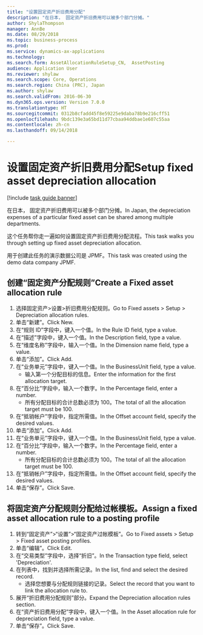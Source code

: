```yaml
--- 
title: "设置固定资产折旧费用分配"
description: "在日本， 固定资产折旧费用可以被多个部门分摊。"
author: ShylaThompson
manager: AnnBe
ms.date: 08/29/2018
ms.topic: business-process
ms.prod: 
ms.service: dynamics-ax-applications
ms.technology: 
ms.search.form: AssetAllocationRuleSetup_CN,  AssetPosting
audience: Application User
ms.reviewer: shylaw
ms.search.scope: Core, Operations
ms.search.region: China (PRC), Japan
ms.author: shylaw
ms.search.validFrom: 2016-06-30
ms.dyn365.ops.version: Version 7.0.0
ms.translationtype: HT
ms.sourcegitcommit: 0312b8cfadd45f8e59225e9daba78b9e216cff51
ms.openlocfilehash: 9bdc139e3a65bd11d77cbaa94ddbae1e607c55aa
ms.contentlocale: zh-cn
ms.lasthandoff: 09/14/2018

---
```

# <a name="setup-fixed-asset-depreciation-allocation"></a><span data-ttu-id="17ed9-103">设置固定资产折旧费用分配</span><span class="sxs-lookup"><span data-stu-id="17ed9-103">Setup fixed asset depreciation allocation</span></span>

[!include [task guide banner](../../includes/task-guide-banner.md)]

<span data-ttu-id="17ed9-104">在日本， 固定资产折旧费用可以被多个部门分摊。</span><span class="sxs-lookup"><span data-stu-id="17ed9-104">In Japan, the depreciation expenses of a particular fixed asset can be shared among multiple departments.</span></span> 



<span data-ttu-id="17ed9-105">这个任务帮你走一遍如何设置固定资产折旧费用分配流程。</span><span class="sxs-lookup"><span data-stu-id="17ed9-105">This task walks you through setting up fixed asset depreciation allocation.</span></span> 



<span data-ttu-id="17ed9-106">用于创建此任务的演示数据公司是 JPMF。</span><span class="sxs-lookup"><span data-stu-id="17ed9-106">This task was created using the demo data company JPMF.</span></span>


## <a name="create-a-fixed-asset-allocation-rule"></a><span data-ttu-id="17ed9-107">创建“固定资产分配规则”</span><span class="sxs-lookup"><span data-stu-id="17ed9-107">Create a Fixed asset allocation rule</span></span>
1. <span data-ttu-id="17ed9-108">选择固定资产>设置>折旧费用分配规则。</span><span class="sxs-lookup"><span data-stu-id="17ed9-108">Go to Fixed assets > Setup > Depreciation allocation rules.</span></span>
2. <span data-ttu-id="17ed9-109">单击“新建”。</span><span class="sxs-lookup"><span data-stu-id="17ed9-109">Click New.</span></span>
3. <span data-ttu-id="17ed9-110">在“规则 ID”字段中，键入一个值。</span><span class="sxs-lookup"><span data-stu-id="17ed9-110">In the Rule ID field, type a value.</span></span>
4. <span data-ttu-id="17ed9-111">在“描述”字段中，键入一个值。</span><span class="sxs-lookup"><span data-stu-id="17ed9-111">In the Description field, type a value.</span></span>
5. <span data-ttu-id="17ed9-112">在“维度名称”字段中，输入一个值。</span><span class="sxs-lookup"><span data-stu-id="17ed9-112">In the Dimension name field, type a value.</span></span>
6. <span data-ttu-id="17ed9-113">单击“添加”。</span><span class="sxs-lookup"><span data-stu-id="17ed9-113">Click Add.</span></span>
7. <span data-ttu-id="17ed9-114">在“业务单元”字段中，键入一个值。</span><span class="sxs-lookup"><span data-stu-id="17ed9-114">In the BusinessUnit field, type a value.</span></span>
    * <span data-ttu-id="17ed9-115">输入第一个分配目标的信息。</span><span class="sxs-lookup"><span data-stu-id="17ed9-115">Enter the information for the first allocation target.</span></span>  
8. <span data-ttu-id="17ed9-116">在“百分比”字段中，输入一个数字。</span><span class="sxs-lookup"><span data-stu-id="17ed9-116">In the Percentage field, enter a number.</span></span>
    * <span data-ttu-id="17ed9-117">所有分配目标的合计总数必须为 100。</span><span class="sxs-lookup"><span data-stu-id="17ed9-117">The total of all the allocation target must be 100.</span></span>  
9. <span data-ttu-id="17ed9-118">在“抵销帐户”字段中，指定所需值。</span><span class="sxs-lookup"><span data-stu-id="17ed9-118">In the Offset account field, specify the desired values.</span></span>
10. <span data-ttu-id="17ed9-119">单击“添加”。</span><span class="sxs-lookup"><span data-stu-id="17ed9-119">Click Add.</span></span>
11. <span data-ttu-id="17ed9-120">在“业务单元”字段中，键入一个值。</span><span class="sxs-lookup"><span data-stu-id="17ed9-120">In the BusinessUnit field, type a value.</span></span>
12. <span data-ttu-id="17ed9-121">在“百分比”字段中，输入一个数字。</span><span class="sxs-lookup"><span data-stu-id="17ed9-121">In the Percentage field, enter a number.</span></span>
    * <span data-ttu-id="17ed9-122">所有分配目标的合计总数必须为 100。</span><span class="sxs-lookup"><span data-stu-id="17ed9-122">The total of all the allocation target must be 100.</span></span>  
13. <span data-ttu-id="17ed9-123">在“抵销帐户”字段中，指定所需值。</span><span class="sxs-lookup"><span data-stu-id="17ed9-123">In the Offset account field, specify the desired values.</span></span>
14. <span data-ttu-id="17ed9-124">单击“保存”。</span><span class="sxs-lookup"><span data-stu-id="17ed9-124">Click Save.</span></span>

## <a name="assign-a-fixed-asset-allocation-rule-to-a-posting-profile"></a><span data-ttu-id="17ed9-125">将固定资产分配规则分配给过帐模板。</span><span class="sxs-lookup"><span data-stu-id="17ed9-125">Assign a fixed asset allocation rule to a posting profile</span></span>
1. <span data-ttu-id="17ed9-126">转到“固定资产”>“设置”>“固定资产过帐模板”。</span><span class="sxs-lookup"><span data-stu-id="17ed9-126">Go to Fixed assets > Setup > Fixed asset posting profiles.</span></span>
2. <span data-ttu-id="17ed9-127">单击“编辑”。</span><span class="sxs-lookup"><span data-stu-id="17ed9-127">Click Edit.</span></span>
3. <span data-ttu-id="17ed9-128">在“交易类型”字段中，选择“折旧”。</span><span class="sxs-lookup"><span data-stu-id="17ed9-128">In the Transaction type field, select 'Depreciation'.</span></span>
4. <span data-ttu-id="17ed9-129">在列表中，找到并选择所需记录。</span><span class="sxs-lookup"><span data-stu-id="17ed9-129">In the list, find and select the desired record.</span></span>
    * <span data-ttu-id="17ed9-130">选择您想要与分配规则链接的记录。</span><span class="sxs-lookup"><span data-stu-id="17ed9-130">Select the record that you want to link the allocation rule to.</span></span>  
5. <span data-ttu-id="17ed9-131">展开“折旧费用分配规则”部分。</span><span class="sxs-lookup"><span data-stu-id="17ed9-131">Expand the Depreciation allocation rules section.</span></span>
6. <span data-ttu-id="17ed9-132">在“资产折旧费用分配”字段中，键入一个值。</span><span class="sxs-lookup"><span data-stu-id="17ed9-132">In the Asset allocation rule for depreciation field, type a value.</span></span>
7. <span data-ttu-id="17ed9-133">单击“保存”。</span><span class="sxs-lookup"><span data-stu-id="17ed9-133">Click Save.</span></span>


